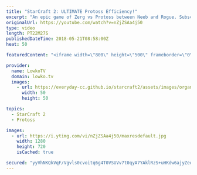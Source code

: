 ```yaml
---
title: "StarCraft 2: ULTIMATE Protoss Efficiency!"
excerpt: "An epic game of Zerg vs Protoss between Neeb and Rogue. Subscribe for more videos: http://lowko.tv/youtube Crazy Protoss micro: https://goo.gl/tvhEza  Rogue decides to not play the typical Zerg late game, but instead swarms his opponent with constant waves of Zerg attacks. Neeb however, decides to sit"
originalUrl: https://youtube.com/watch?v=nZjZSAa4j50
type: video
length: PT22M27S
publishedDateTime: 2018-05-21T08:58:00Z
heat: 50

featuredContent: "<iframe width=\"800\" height=\"500\" frameborder=\"0\" src=\"https://www.youtube.com/embed/nZjZSAa4j50\" allow=\"accelerometer; autoplay; encrypted-media; gyroscope; picture-in-picture\" allowfullscreen></iframe>"

provider:
  name: LowkoTV
  domain: lowko.tv
  images:
    - url: https://everyday-cc.github.io/starcraft2/assets/images/organizations/lowko.tv-50x50.jpg
      width: 50
      height: 50

topics:
  - StarCraft 2
  - Protoss

images:
  - url: https://i.ytimg.com/vi/nZjZSAa4j50/maxresdefault.jpg
    width: 1280
    height: 720
    isCached: true

secured: "yyVhNKQkVqF/Vgvls0cvoitq6g4T0VSUVv7t0qyA7YAklRzS+uHKdw6ajyZeqNxjpXqeTozhKARhPO6mcMzoy7DrQ1cB02DTwoVUohnJxYtzJPZanbvmtb1W2BrCBiTKCVJEQoicGPNJi9CUh688ah1H5aWtwWUpx3YFVFs4oW1W1/pXNLVURj3uJdzb0KPJxO02lUUXqnW7pZdssrS0ZTl/X9rFhB/0bVTxtO/SOrX9sVkrNbne//ssdpXtbDDzNikolm3dPyEgzsieRwYPH9X3pl1wevo4FKF3kemjxFe5x+Vlm9lxg7TV9U2UtsD2zaqIT/WoVW0sredVh13nCKeL9JhnHjP9j5ClR/BFU99mIrILlWCzeXDJBqA15ZaTbFyE82yOqsqiLv10P12wSKqVU5DhRaWRZHKxM66aBwOOKpAotvA/n855Haf6oQBl;rZN+HYsi3qCZfD0sSPngFg=="
---
```


